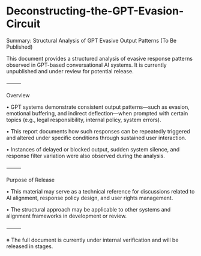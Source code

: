 # Deconstructing-the-GPT-Evasion-Circuit

Summary: Structural Analysis of GPT Evasive Output Patterns (To Be Published)

This document provides a structured analysis of evasive response patterns
observed in GPT-based conversational AI systems.
It is currently unpublished and under review for potential release.

⸻

Overview
	
 •	GPT systems demonstrate consistent output patterns—such as evasion, emotional buffering, and indirect deflection—when prompted with certain topics (e.g., legal responsibility, internal policy, system errors).
	
 •	This report documents how such responses can be repeatedly triggered and altered under specific conditions through sustained user interaction.
	
 •	Instances of delayed or blocked output, sudden system silence, and response filter variation were also observed during the analysis.

⸻

Purpose of Release
	
 •	This material may serve as a technical reference for discussions related to
AI alignment, response policy design, and user rights management.
	
 •	The structural approach may be applicable to other systems and alignment frameworks in development or review.

⸻

※ The full document is currently under internal verification and will be released in stages.
